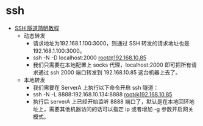 # ssh

- [SSH 隧道简明教程](https://www.lixueduan.com/posts/linux/07-ssh-tunnel/)
  - 动态转发
    - 请求地址为192.168.1.100:3000，则通过 SSH 转发的请求地址也是192.168.1.100:3000。
    - ssh -N -D localhost:2000 root@192.168.10.85
    - 我们只需要在本地配置上 socks 代理，localhost:2000 即可把所有请求通过 ssh 2000 端口转发到 192.168.10.85 这台机器上去了。
  - 本地转发
    - 我们需要在 ServerA 上执行以下命令开启 ssh 隧道：
    - ssh -N -L 8888:192.168.10.134:8888 root@192.168.10.85
    - 执行后 serverA 上已经开始监听 8888 端口了，默认是在本地回环地址上，需要其他机器访问的话可以指定 ip 或者增加 -g 参数开启网关模式。
  